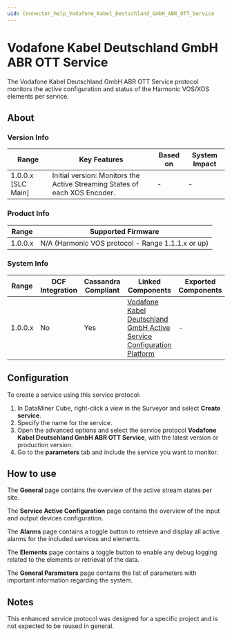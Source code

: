 ```yaml
---
uid: Connector_help_Vodafone_Kabel_Deutschland_GmbH_ABR_OTT_Service
---
```


# Vodafone Kabel Deutschland GmbH ABR OTT Service

The Vodafone Kabel Deutschland GmbH ABR OTT Service protocol monitors the active configuration and status of the Harmonic VOS/XOS elements per service.

## About

### Version Info

| Range              | Key Features                                                             | Based on   | System Impact   |
|----------------------|----------------------------------------------------------------------------|--------------|-------------------|
| 1.0.0.x [SLC Main]   | Initial version: Monitors the Active Streaming States of each XOS Encoder. | -            | -                 |

### Product Info

| Range     | Supported Firmware                                |
|-----------|---------------------------------------------------|
| 1.0.0.x   | N/A (Harmonic VOS protocol - Range 1.1.1.x or up) |

### System Info

| Range     | DCF Integration     | Cassandra Compliant     | Linked Components                                                                                                                                                                | Exported Components     |
|-----------|---------------------|-------------------------|----------------------------------------------------------------------------------------------------------------------------------------------------------------------------------|-------------------------|
| 1.0.0.x   | No                  | Yes                     | [Vodafone Kabel Deutschland GmbH Active Service Configuration Platform](xref:Connector_help_Vodafone_Kabel_Deutschland_GmbH_Active_Service_Configuration_Platform) | -                       |

## Configuration

To create a service using this service protocol:

1. In DataMiner Cube, right-click a view in the Surveyor and select **Create service**.
2. Specify the name for the service.
3. Open the advanced options and select the service protocol **Vodafone Kabel Deutschland GmbH ABR OTT Service**, with the latest version or production version.
4. Go to the **parameters** tab and include the service you want to monitor.

## How to use

The **General** page contains the overview of the active stream states per site.

The **Service Active Configuration** page contains the overview of the input and output devices configuration.

The **Alarms** page contains a toggle button to retrieve and display all active alarms for the included services and elements.

The **Elements** page contains a toggle button to enable any debug logging related to the elements or retrieval of the data.

The **General Parameters** page contains the list of parameters with important information regarding the system.

## Notes

This enhanced service protocol was designed for a specific project and is not expected to be reused in general.
